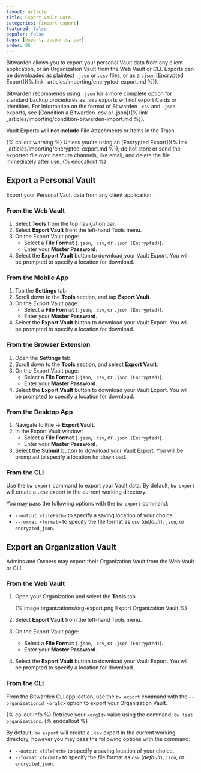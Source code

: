 ```yaml
---
layout: article
title: Export Vault Data
categories: [import-export]
featured: false
popular: false
tags: [export, accounts, csv]
order: 06
---
```


Bitwarden allows you to export your personal Vault data from any client application, or an Organization Vault from the Web Vault or CLI. Exports can be downloaded as plaintext `.json` or `.csv` files, or as a `.json` [Encrypted Export]({% link _articles/importing/encrypted-export.md %}).

Bitwarden recommends using `.json` for a more complete option for standard backup procedures as `.csv` exports will not export Cards or Identities. For information on the format of Bitwarden `.csv` and `.json` exports, see [Condition a Bitwarden .csv or .json]({% link _articles/importing/condition-bitwarden-import.md %}).

Vault Exports **will not include** File Attachments or Items in the Trash.

{% callout warning %}
Unless you're using an [Encrypted Export]({% link _articles/importing/encrypted-export.md %}), do not store or send the exported file over insecure channels, like email, and delete the file immediately after use.
{% endcallout %}

## Export a Personal Vault

Export your Personal Vault data from any client application:

### From the Web Vault

1. Select **Tools** from the top navigation bar.
3. Select **Export Vault** from the left-hand Tools menu.
4. On the Export Vault page:
   - Select a **File Format** (`.json`, `.csv`, or `.json (Encrypted)`).
   - Enter your **Master Password**.
5. Select the **Export Vault** button to download your Vault Export. You will be prompted to specify a location for download.

### From the Mobile App

1. Tap the **Settings** tab.
2. Scroll down to the **Tools** section, and tap **Export Vault**.
3. On the Export Vault page:
   - Select a **File Format** (`.json`, `.csv`, or `.json (Encrypted)`).
   - Enter your **Master Password**.
4. Select the **Export Vault** button to download your Vault Export. You will be prompted to specify a location for download.

### From the Browser Extension

1. Open the **Settings** tab.
2. Scroll down to the **Tools** section, and select **Export Vault**.
4. On the Export Vault page:
   - Select a **File Format** (`.json`, `.csv`, or `.json (Encrypted)`).
   - Enter your **Master Password**.
5. Select the **Export Vault** button to download your Vault Export. You will be prompted to specify a location for download.

### From the Desktop App

1. Navigate to **File** &rarr; **Export Vault**.
2. In the Export Vault window:
   - Select a **File Format** (`.json`, `.csv`, or `.json (Encrypted)`).
   - Enter your **Master Password**.
3. Select the **Submit** button to download your Vault Export. You will be prompted to specify a location for download.

### From the CLI

Use the `bw export` command to export your Vault data. By default, `bw export` will create a `.csv` export in the current working directory.

You may pass the following options with the `bw export` command:
- `--output <filePath>` to specify a saving location of your choice.
- `--format <format>` to specify the file format as `csv` (*default*), `json`, or `encrypted_json`.

## Export an Organization Vault

Admins and Owners may export their Organization Vault from the Web Vault or CLI:

### From the Web Vault

1. Open your Organization and select the **Tools** tab.

   {% image organizations/org-export.png Export Organization Vault %}
2. Select **Export Vault** from the left-hand Tools menu.
4. On the Export Vault page:
   - Select a **File Format** (`.json`, `.csv`, or `.json (Encrypted)`).
   - Enter your **Master Password**.
5. Select the **Export Vault** button to download your Vault Export. You will be prompted to specify a location for download.

### From the CLI

From the Bitwarden CLI application, use the `bw export` command with the `--organizationid <orgId>` option to export your Organization Vault.

{% callout info %}
Retrieve your `<orgId>` value using the command: `bw list organizations`.
{% endcallout %}

By default, `bw export` will create a `.csv` export in the current working directory, however you may pass the following options with the command:
- `--output <filePath>` to specify a saving location of your choice.
- `--format <format>` to specify the file format as `csv` (*default*), `json`, or `encrypted_json`.
